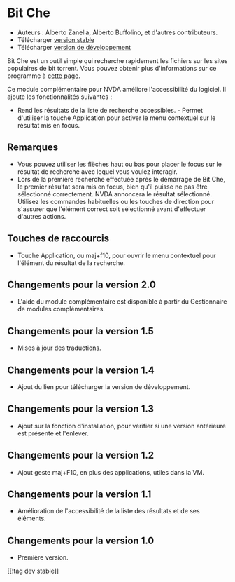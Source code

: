 # Bit Che #
*	 Auteurs : Alberto Zanella, Alberto Buffolino, et d'autres contributeurs.
*	 Télécharger [version stable][1]
*	 Télécharger [version de développement][3]

Bit Che est un outil simple qui recherche rapidement les fichiers sur les
sites populaires de bit torrent. Vous pouvez obtenir plus d'informations sur
ce programme à [cette page][2].

Ce module complémentaire pour NVDA améliore l'accessibilité du logiciel. Il
ajoute les fonctionnalités suivantes :

- Rend les résultats de la liste de recherche accessibles.  - Permet
d'utiliser la touche  Application pour activer le menu contextuel sur le
résultat mis en focus.


## Remarques ##
*	 Vous pouvez utiliser les flèches haut ou bas pour placer le focus sur le
   résultat de recherche avec lequel vous voulez interagir.
*	 Lors de la première recherche effectuée après le démarrage de Bit Che, le
   premier résultat sera mis en focus, bien qu'il puisse ne pas être
   sélectionné correctement. NVDA annoncera le résultat
   sélectionné. Utilisez les commandes habituelles ou les touches de
   direction pour s'assurer que l'élément correct soit sélectionné avant
   d'effectuer d'autres actions.


## Touches de raccourcis ##
*	Touche Application, ou maj+f10, pour ouvrir le menu contextuel pour
  l'élément du résultat de la recherche.


## Changements pour la version 2.0 ##
* L'aide du module complémentaire est disponible à partir du Gestionnaire de
  modules complémentaires.

## Changements pour la version 1.5 ##
* Mises à jour des traductions.

## Changements pour la version 1.4 ##
*	 Ajout du lien pour télécharger la version de développement.

## Changements pour la version 1.3 ##
*	 Ajout sur la fonction d'installation, pour vérifier si une version
   antérieure est présente et l'enlever.

## Changements pour la version 1.2 ##
*	 Ajout geste maj+F10, en plus des applications, utiles dans la VM.

## Changements pour la version 1.1 ##
*	 Amélioration de l'accessibilité de la liste des résultats et de ses
   éléments.

## Changements pour la version 1.0 ##
*	 Première version.

[[!tag dev stable]]

[1]: http://addons.nvda-project.org/files/get.php?file=bc

[2]: http://www.convivea.com

[3]: http://addons.nvda-project.org/files/get.php?file=bc-dev
